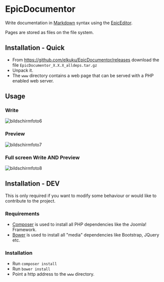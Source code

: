 # EpicDocumentor

Write documentation in [Markdown](http://daringfireball.net/projects/markdown/) syntax using the [EpicEditor](https://github.com/OscarGodson/EpicEditor).

Pages are stored as files on the file system.

## Installation - Quick

* From https://github.com/elkuku/EpicDocumentor/releases download the file `EpicDocumentor_X.X.X_alldeps.tar.gz`
* Unpack it.
* The `www` directory contains a web page that can be served with a PHP enabled web server.

## Usage

### Write

![bildschirmfoto6](https://f.cloud.github.com/assets/33978/1814543/66b08830-6ef5-11e3-8fbb-6c06c31ea20c.png)

### Preview

![bildschirmfoto7](https://f.cloud.github.com/assets/33978/1814544/66b2d126-6ef5-11e3-9ee7-4ee9dab44d12.png)

### Full screen Write AND Preview

![bildschirmfoto8](https://f.cloud.github.com/assets/33978/1818192/d816f308-6fe8-11e3-8575-569bf834599b.png)

## Installation - DEV

This is only required if you want to modify some behaviour or would like to contribute to the project.

### Requirements

* [Composer](http://getcomposer.org/) is used to install all PHP dependencies like the Joomla! Framework.
* [Bower](http://bower.io/) is used to install all "media" dependencies like Bootstrap, JQuery etc.

### Installation

* Run `composer install`
* Run `bower install`
* Point a http address to the `www` directory.
